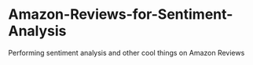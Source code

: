 # Amazon-Reviews-for-Sentiment-Analysis
Performing sentiment analysis and other cool things on Amazon Reviews
